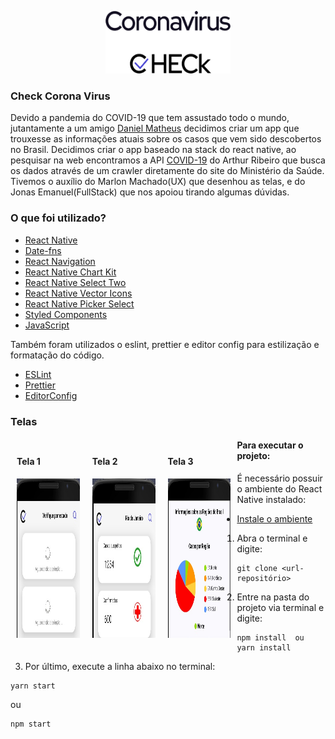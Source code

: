 <p align="center">
  <a href="https://github.com/lucassouza97/checkcoronav">
    <img src="./assets/logo/Splash2x.png" alt="Logo" width="200" height="100">
 </a>
  
<h3> Check Corona Virus </h3>

Devido a pandemia do COVID-19 que tem assustado todo o mundo, jutantamente a um amigo [Daniel Matheus](https://www.linkedin.com/in/daniel-matheus-785606129/) decidimos criar um app que trouxesse as informações atuais sobre os casos que vem sido descobertos no Brasil. Decidimos criar o app baseado na stack do react native, ao pesquisar na web encontramos a API [COVID-19](https://covid19-brazil-api-docs.now.sh/) do Arthur Ribeiro que busca os dados através de um crawler diretamente do site do Ministério da Saúde. Tivemos o auxílio do Marlon Machado(UX) que desenhou as telas, e do Jonas Emanuel(FullStack) que nos apoiou tirando algumas dúvidas. 


<h3>O que foi utilizado?</h3>

- [React Native](https://reactnative.dev/)
- [Date-fns](https://github.com/date-fns/date-fns)
- [React Navigation](https://reactnavigation.org/)
- [React Native Chart Kit](https://www.npmjs.com/package/react-native-chart-kit#pie-chart)
- [React Native Select Two](https://www.npmjs.com/package/react-native-select-two)
- [React Native Vector Icons](https://github.com/oblador/react-native-vector-icons)
- [React Native Picker Select](https://github.com/lawnstarter/react-native-picker-select)
- [Styled Components](https://styled-components.com/)
- [JavaScript](https://developer.mozilla.org/pt-BR/docs/Web/JavaScript)



Também foram utilizados o eslint, prettier e editor config para estilização e formatação do código.
- [ESLint](https://github.com/eslint/eslint)
- [Prettier](https://github.com/prettier/prettier)
- [EditorConfig](https://editorconfig.org/)

<h3>Telas</h3>

<div class="row" style="box-sizing: border-box;">
 <div class="column" style="width: 20%; height: 300px; padding: 10px; float: left;">
  <h4>Tela 1</h4>
    <img src="./assets/tela1.jpeg" alt="Logo" width="300" height="500">
  </div>
  <div class="column" style="width: 20%; height: 300px; padding: 10px; float: left;">
    <h4>Tela 2</h4>
    <img src="./assets/tela2.jpeg" alt="Logo" width="300" height="500">
  </div>
 <div class="column" style="width: 20%; height: 300px; padding: 10px; float: left;">
    <h4>Tela 3</h4>
    <img src="./assets/tela3.jpeg" alt="Logo" width="300" height="500">
  </div>
</div>

<h4><strong>Para executar o projeto:</strong></h4>

É necessário possuir o ambiente do React Native instalado:
- [Instale o ambiente](https://docs.rocketseat.dev/ambiente-react-native/introducao)

1. Abra o terminal e digite:</br>

```
git clone <url-repositório>
```

2. Entre na pasta do projeto via terminal e digite:

```
npm install  ou  yarn install

```

3. Por último, execute a linha abaixo no terminal: 

```
yarn start 
```
ou
```
npm start
```
<br/>


